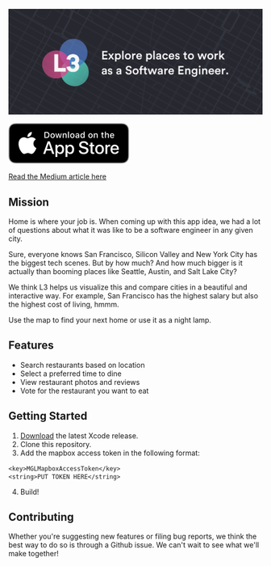 [![L3](./Images/header.png)](https://github.com/miltonleung/L3)

[![Download on the App Store](./Images/appstore.svg)](https://itunes.apple.com/us/app/l3-visualize-the-job-market/id1455751013?ls=1&mt=8)

[Read the Medium article here](https://www.medium.com)

## Mission
Home is where your job is. When coming up with this app idea, we had a lot of questions about what it was like to be a software engineer in any given city.

Sure, everyone knows San Francisco, Silicon Valley and New York City has the biggest tech scenes. But by how much? And how much bigger is it actually than booming places like Seattle, Austin, and Salt Lake City?

We think L3 helps us visualize this and compare cities in a beautiful and interactive way. For example, San Francisco has the highest salary but also the highest cost of living, hmmm.

Use the map to find your next home or use it as a night lamp.

## Features
* Search restaurants based on location
* Select a preferred time to dine
* View restaurant photos and reviews
* Vote for the restaurant you want to eat

## Getting Started
1. [Download](https://developer.apple.com/xcode/download/) the latest Xcode release.
2. Clone this repository.
3. Add the mapbox access token in the following format:
```
<key>MGLMapboxAccessToken</key>
<string>PUT TOKEN HERE</string>
```
4. Build!

## Contributing
Whether you're suggesting new features or filing bug reports, we think the best way to do so is through a Github issue. We can't wait to see what we'll make together!
